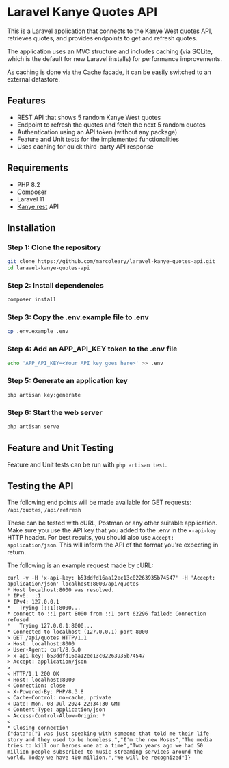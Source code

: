 # Laravel Kanye Quotes API

This is a Laravel application that connects to the Kanye West quotes API, retrieves quotes, and provides endpoints to get and refresh quotes. 

The application uses an MVC structure and includes caching (via SQLite, which is the default for new Laravel installs) for performance improvements.

As caching is done via the Cache facade, it can be easily switched to an external datastore.

## Features

- REST API that shows 5 random Kanye West quotes
- Endpoint to refresh the quotes and fetch the next 5 random quotes
- Authentication using an API token (without any package)
- Feature and Unit tests for the implemented functionalities
- Uses caching for quick third-party API response

## Requirements

- PHP 8.2
- Composer
- Laravel 11
- [Kanye.rest](https://kanye.rest/) API

## Installation

### Step 1: Clone the repository

```bash
git clone https://github.com/marcoleary/laravel-kanye-quotes-api.git
cd laravel-kanye-quotes-api
```

### Step 2: Install dependencies

```bash
composer install
```

### Step 3: Copy the .env.example file to .env

```bash
cp .env.example .env
```
### Step 4: Add an APP_API_KEY token to the .env file

```bash
echo 'APP_API_KEY=<Your API key goes here>' >> .env
```

### Step 5: Generate an application key

```bash
php artisan key:generate
```

### Step 6: Start the web server

```bash
php artisan serve
```

## Feature and Unit Testing

Feature and Unit tests can be run with `php artisan test`. 

## Testing the API

The following end points will be made available for GET requests: `/api/quotes`, `/api/refresh`

These can be tested with cURL, Postman or any other suitable application. Make sure you use the API key that you added to the .env in the `x-api-key` HTTP header. For best results, you should also use `Accept: application/json`. This will inform the API of the format you're expecting in return.

The following is an example request made by cURL:

```curl
curl -v -H 'x-api-key: b53ddfd16aa12ec13c02263935b74547' -H 'Accept: application/json' localhost:8000/api/quotes
* Host localhost:8000 was resolved.
* IPv6: ::1
* IPv4: 127.0.0.1
*   Trying [::1]:8000...
* connect to ::1 port 8000 from ::1 port 62296 failed: Connection refused
*   Trying 127.0.0.1:8000...
* Connected to localhost (127.0.0.1) port 8000
> GET /api/quotes HTTP/1.1
> Host: localhost:8000
> User-Agent: curl/8.6.0
> x-api-key: b53ddfd16aa12ec13c02263935b74547
> Accept: application/json
>
< HTTP/1.1 200 OK
< Host: localhost:8000
< Connection: close
< X-Powered-By: PHP/8.3.8
< Cache-Control: no-cache, private
< Date: Mon, 08 Jul 2024 22:34:30 GMT
< Content-Type: application/json
< Access-Control-Allow-Origin: *
<
* Closing connection
{"data":["I was just speaking with someone that told me their life story and they used to be homeless.","I'm the new Moses","The media tries to kill our heroes one at a time","Two years ago we had 50 million people subscribed to music streaming services around the world. Today we have 400 million.","We will be recognized"]}
```
